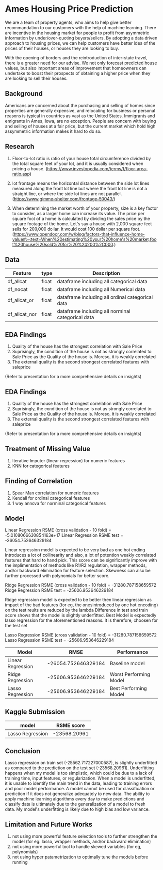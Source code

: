 
# Ames Housing Price Prediction

We are a team of property agents, who aims to help give better recommandation to our customers with the help of machine learning. There are incentive in the housing market for people to profit from asymmetric information by under/over-quoting buyers/sellers. 
By adopting a data driven approach to housing prices, we can help customers have better idea of the prices of their houses, or houses they are looking to buy. 

With the opening of borders and the reintroduction of inter-state travel, there is a greater need for our advise. We not only forecast predicted house values, but also important areas of improvement that homeowners 
can undertake to boost their prospects of obtaining a higher price when they are looking to sell their houses.


## Background

Americans are concerned about the purchasing and selling of homes since properties are generally expensive, and relocating for business or personal reasons is typical in countries as vast as the United States.
Immigrants and emigrants in Ames, Iowa, are no exception. People are concern with buying and selling of houses at a fair price, but the current market which hold high assymmetric information makes it hard to do so.
## Research
1) Floor-to-lot ratio is ratio of your house total circumference divided by the total square feet of your lot, and it is usually considered when pricing a house. (https://www.investopedia.com/terms/f/floor-area-ratio.asp)

2) lot frontage means the horizontal distance between the side lot lines measured along the front lot line but where the front lot line is not a straight line, or where the side lot lines are not parallel.
   (https://www.gimme-shelter.com/frontage-50043/) 

3) When determining the market worth of your property, size is a key factor to consider, as a larger home can increase its value. The price per square foot of a home is calculated by dividing the sales price by the
   square footage of the home. Let's say a house with 2,000 square feet sells for 200,000 dollar. It would cost 100 dollar per square foot. 
(https://www.opendoor.com/w/blog/factors-that-influence-home-value#:~:text=When%20estimating%20your%20home's%20market,foot%20house%20sold%20for%20%24200%2C000.)

## Data 

| Feature                 | type  | Description                                            |
|---                      |---    |---                                                     |
|df_allcat                | float | dataframe including all categorical data               |   
|df_nocat                 | float | dataframe including all Numerical data                 |
|df_allcat_or             | float | dataframe including all ordinal categorical data       |
|df_allcat_nor            | float | dataframe including all norminal categorical data      |

## EDA Findings

1) Quality of the house has the strongest correlation with Sale Price
2) Suprisingly, the condition of the house is not as strongly correlated to Sale Price as the Quality of the house is. Moreso, it is weakly correlated
3) The external quality is the second strongest correlated features with saleprice

(Refer to presentation for a more comprehensive details on insights)

## EDA Findings

1) Quality of the house has the strongest correlation with Sale Price
2) Suprisingly, the condition of the house is not as strongly correlated to Sale Price as the Quality of the house is. Moreso, it is weakly correlated
3) The external quality is the second strongest correlated features with saleprice

(Refer to presentation for a more comprehensive details on insights)

## Treatment of Missing Value
1) Iterative Imputer (linear regression) for numeric features
2) KNN for categorical features


## Finding of Correlation
1) Spear Man correlation for numeric features
2) Kendall for ordinal categorical features
3) 1 way annova for norminal categorical features
## Model

Linear Regression RSME (cross validation - 10 fold) = -5.0108066630854163e+17
Linear Regression RSME test = -26054.752646329184

Linear regression model is expected to be very bad as one hot ending introduces a lot of collinearity and also, a lot of potention weakly correlated features that hard to hand pick. This score can be significantly improve
with the implimentation of methods like R1/R2 regulation, wrapper methods, and/or backward elimination for feature selection. Skewness can also be further processed with polynomials for better score.

Ridge Regression RSME (cross validation - 10 fold) = -31280.787158659572
Ridge Regression RSME test = -25606.953646229184

Ridge regression model is expected to be better then linear regression as impact of the bad features (for eg, the onesintroduced by one hot encoding) on the test reults are reduced by the lambda
Difference in test and train score shows that the model is slightly underfitted.
Best Model is expectedly lasso regression for the aforementioned reasons. It is therefore, choosen for the test set

Lasso Regression RSME (cross validation - 10 fold) = -31280.787158659572
Lasso Regression RSME test = -25606.953646229184

|Model            | RMSE               | Performance             |
| --------------- | ------------------ | ----------------------- |
|Linear Regression|-26054.752646329184 | Baseline model          |
|Ridge Regression |-25606.953646229184 | Worst Performing Model  |
|Lasso Regression |-25606.953646229184 | Best Performing Model   |


## Kaggle Submission

|model            |RSME score         | 
| --------------- | ----------------- |
|Lasso Regression |-23568.20961       | 

## Conclusion

Lasso regression on train set (-25562.717227000587), is slightly underfitted as compared to the prediction on the test set (-23568.20961).
Underfitting happens when my model is too simplistic, which could be due to a lack of training time, input features, or regularization. When a model is underfitted, it is unable to identify the main trend in the data, 
leading to training errors and poor model performance. A model cannot be used for classification or prediction if it does not generalize adequately to new data. The ability to apply machine learning 
algorithms every day to make predictions and classify data is ultimately due to the generalization of a model to fresh data. My model's underfitting is likely due to high bias and low variance.
## Limitation and Future Works

1) not using more powerful feature selection tools to further strengthen the model (for eg. lasso, wrapper methods, and/or backward elimination)
2) not using more powerful tool to handle skewed variables (for eg, polynomials)
3) not using hyper patametrization to optimally tune the models before running
